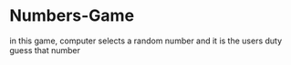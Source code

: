 # Numbers-Game
in this game, computer selects a random number and it is the users duty guess that number
